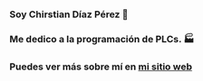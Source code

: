 ### Soy Chirstian Díaz Pérez 👋
### Me dedico a la programación de PLCs. 🏭
### Puedes ver más sobre mí en [mi sitio web](https://christiandiazperez.com)

<!--
**ChristianDiazPerez/ChristianDiazPerez** is a ✨ _special_ ✨ repository because its `README.md` (this file) appears on your GitHub profile.

Here are some ideas to get you started:

- 🔭 I’m currently working on ...
- 🌱 I’m currently learning ...
- 👯 I’m looking to collaborate on ...
- 🤔 I’m looking for help with ...
- 💬 Ask me about ...
- 📫 How to reach me: ...
- 😄 Pronouns: ...
- ⚡ Fun fact: ...
-->
